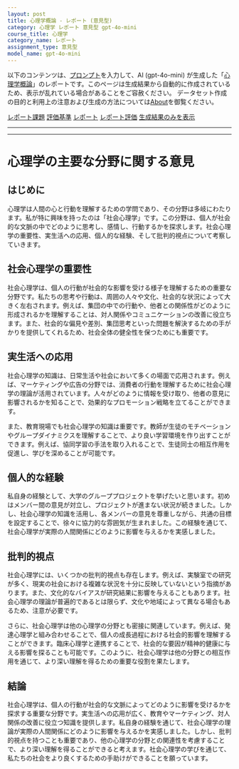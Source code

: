 ```yaml
---
layout: post
title: 心理学概論 - レポート (意見型)
category: 心理学 レポート 意見型 gpt-4o-mini
course_title: 心理学
category_name: レポート
assignment_type: 意見型
model_name: gpt-4o-mini
---
```


以下のコンテンツは、[プロンプト](https://github.com/takedatoshiyuki/synthetic_assignments/tree/main/generated/心理学/gpt-4o-mini/prompt_レポート-意見型.md)を入力して、AI (gpt-4o-mini) が生成した「[心理学概論](/contents/心理学/)」のレポートです。このページは生成結果から自動的に作成されているため、表示が乱れている場合があることをご容赦ください。
データセット作成の目的と利用上の注意および生成の方法については[About](/About)を御覧ください。

[レポート課題](../レポート課題-意見型)
[評価基準](../評価基準-意見型)
[レポート](../レポート-意見型)
[レポート評価](../レポート評価-意見型)
[生成結果のみを表示](https://github.com/takedatoshiyuki/synthetic_assignments/tree/main/generated/心理学/gpt-4o-mini/レポート-意見型.md)
  

***
***
  
# 心理学の主要な分野に関する意見

## はじめに

心理学は人間の心と行動を理解するための学問であり、その分野は多岐にわたります。私が特に興味を持ったのは「社会心理学」です。この分野は、個人が社会的な文脈の中でどのように思考し、感情し、行動するかを探求します。社会心理学の重要性、実生活への応用、個人的な経験、そして批判的視点について考察していきます。

## 社会心理学の重要性

社会心理学は、個人の行動が社会的な影響を受ける様子を理解するための重要な分野です。私たちの思考や行動は、周囲の人々や文化、社会的な状況によって大きく左右されます。例えば、集団の中での行動や、他者との関係性がどのように形成されるかを理解することは、対人関係やコミュニケーションの改善に役立ちます。また、社会的な偏見や差別、集団思考といった問題を解決するための手がかりを提供してくれるため、社会全体の健全性を保つためにも重要です。

## 実生活への応用

社会心理学の知識は、日常生活や社会において多くの場面で応用されます。例えば、マーケティングや広告の分野では、消費者の行動を理解するために社会心理学の理論が活用されています。人々がどのように情報を受け取り、他者の意見に影響されるかを知ることで、効果的なプロモーション戦略を立てることができます。

また、教育現場でも社会心理学の知識は重要です。教師が生徒のモチベーションやグループダイナミクスを理解することで、より良い学習環境を作り出すことができます。例えば、協同学習の手法を取り入れることで、生徒同士の相互作用を促進し、学びを深めることが可能です。

## 個人的な経験

私自身の経験として、大学のグループプロジェクトを挙げたいと思います。初めはメンバー間の意見が対立し、プロジェクトが進まない状況が続きました。しかし、社会心理学の知識を活用し、各メンバーの意見を尊重しながら、共通の目標を設定することで、徐々に協力的な雰囲気が生まれました。この経験を通じて、社会心理学が実際の人間関係にどのように影響を与えるかを実感しました。

## 批判的視点

社会心理学には、いくつかの批判的視点も存在します。例えば、実験室での研究が多く、現実の社会における複雑な状況を十分に反映していないという指摘があります。また、文化的なバイアスが研究結果に影響を与えることもあります。社会心理学の理論が普遍的であるとは限らず、文化や地域によって異なる場合もあるため、注意が必要です。

さらに、社会心理学は他の心理学の分野とも密接に関連しています。例えば、発達心理学と組み合わせることで、個人の成長過程における社会的影響を理解することができます。臨床心理学と連携することで、社会的な要因が精神的健康に与える影響を探ることも可能です。このように、社会心理学は他の分野との相互作用を通じて、より深い理解を得るための重要な役割を果たします。

## 結論

社会心理学は、個人の行動が社会的な文脈によってどのように影響を受けるかを探求する重要な分野です。実生活への応用が広く、教育やマーケティング、対人関係の改善に役立つ知識を提供します。私自身の経験を通じて、社会心理学の理論が実際の人間関係にどのように影響を与えるかを実感しました。しかし、批判的視点を持つことも重要であり、他の心理学の分野との関連性を考慮することで、より深い理解を得ることができると考えます。社会心理学の学びを通じて、私たちの社会をより良くするための手助けができることを願っています。
